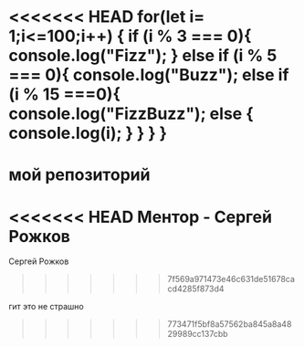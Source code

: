 <<<<<<< HEAD
for(let i= 1;i<=100;i++) {
    if (i % 3 === 0){
        console.log("Fizz");
    }
    else if (i % 5 === 0){
        console.log("Buzz");
        else if (i % 15 ===0){
            console.log("FizzBuzz");
            else {
                console.log(i);
            }
        }
    }
}
=======
# мой репозиторий
<<<<<<< HEAD
Ментор - Сергей Рожков
=======
Сергей Рожков
>>>>>>> 7f569a971473e46c631de51678cacd4285f873d4

гит это не страшно
>>>>>>> 773471f5bf8a57562ba845a8a4829989cc137cbb
